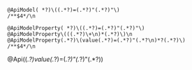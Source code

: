 
```
@ApiModel( *?)\((.*?)=(.*?)"(.*?)"\)
/**$4*/\n
```

```
@ApiModelProperty( *?)\((.*?)=(.*?)"(.*?)"\)
@ApiModelProperty\(((.*?)\+\n)*(.*?)\)\n
@ApiModelProperty(.*?)\(value(.*?)=(.*?)"(.*?\n)*?(.*?)\)
/**$4*/\n
```


@Api\((.*?)value(.*?)=(.*?)"(.*?)"(.*?)\)

